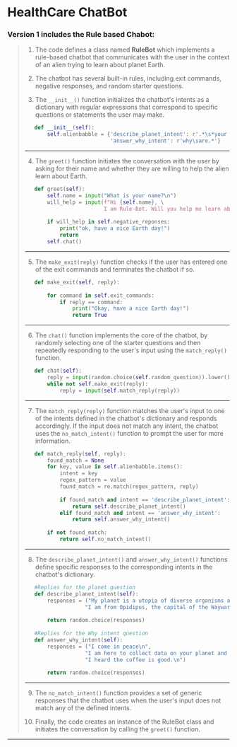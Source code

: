 # HealthCare ChatBot

### Version 1 includes the Rule based Chabot:


> 1. The code defines a class named **RuleBot** which implements a rule-based chatbot that communicates with the user in the context of an alien trying to learn about planet Earth.
>
> 2. The chatbot has several built-in rules, including exit commands, negative responses, and random starter questions.
> 
> 3. The `__init__()` function initializes the chatbot's intents as a dictionary with regular expressions that correspond to specific questions or statements the user may make.
>```python
>    def __init__(self):
>        self.alienbabble = {'describe_planet_intent': r'.*\s*your planet.*',
>                            'answer_why_intent': r'why\sare.*'}
>``` 
>***
> 4. The `greet()` function initiates the conversation with the user by asking for their name and whether they are willing to help the alien learn about Earth.
>```python
>    def greet(self):
>        self.name = input("What is your name?\n")
>        will_help = input(f"Hi {self.name}, \
>                          I am Rule-Bot. Will you help me learn about your planet?\n")
>        
>        if will_help in self.negative_reponses:
>            print("ok, have a nice Earth day!")
>            return 
>        self.chat()
>```
>***
> 5. The `make_exit(reply)` function checks if the user has entered one of the exit commands and terminates the chatbot if so.
> ```python
>    def make_exit(self, reply):
>        
>        for command in self.exit_commands:
>            if reply == command:
>                print("Okay, have a nice Earth day!")
>                return True
>```
>***
> 6. The `chat()` function implements the core of the chatbot, by randomly selecting one of the starter questions and then repeatedly responding to the user's input using the `match_reply()` function.
> ```python
>    def chat(self):
>        reply = input(random.choice(self.random_question)).lower()
>        while not self.make_exit(reply):
>            reply = input(self.match_reply(reply))
>```
>***
> 7. The `match_reply(reply)` function matches the user's input to one of the intents defined in the chatbot's dictionary and responds accordingly. If the input does not match any intent, the chatbot uses the `no_match_intent()` function to prompt the user for more information.
> ```python
>    def match_reply(self, reply):
>        found_match = None
>        for key, value in self.alienbabble.items():
>            intent = key
>            regex_pattern = value
>            found_match = re.match(regex_pattern, reply)
>            
>            if found_match and intent == 'describe_planet_intent':
>                return self.describe_planet_intent()
>            elif found_match and intent == 'answer_why_intent':
>                return self.answer_why_intent()
>        
>        if not found_match:
>            return self.no_match_intent()
>```
>***
> 8. The `describe_planet_intent()` and `answer_why_intent()` functions define specific responses to the corresponding intents in the chatbot's dictionary.
> ```python
>    #Replies for the planet question
>    def describe_planet_intent(self):
>        responses = ("My planet is a utopia of diverse organisms and species.\n",
>                    "I am from Opidipus, the capital of the Wayward Galaxies.\n")
>        
>        return random.choice(responses)
>    
>    #Replies for the Why intent question
>    def answer_why_intent(self):
>        responses = ("I come in peace\n",
>                    "I am here to collect data on your planet and its inhabitants\n",
>                    "I heard the coffee is good.\n")
>        
>        return random.choice(responses)
>```
>***
> 9. The `no_match_intent()` function provides a set of generic responses that the chatbot uses when the user's input does not match any of the defined intents.
> 
> 10. Finally, the code creates an instance of the RuleBot class and initiates the conversation by calling the `greet()` function.
***
